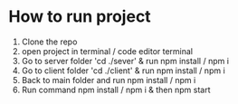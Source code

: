 # How to run project
1. Clone the repo
2. open project in terminal / code editor terminal
3. Go to server folder 'cd ./sever' & run npm install / npm i
4. Go to client folder 'cd ./client' & run npm install / npm i
5. Back to main folder and run npm install / npm i
6. Run command npm install / npm i & then npm start
